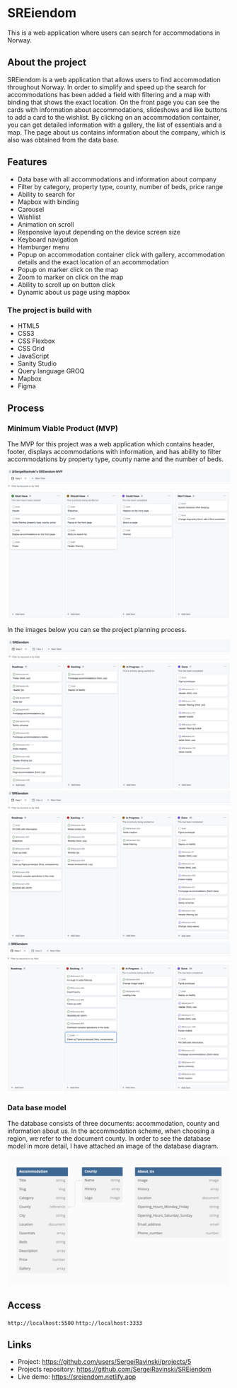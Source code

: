 # SREiendom

This is a web application where users can search for accommodations in Norway.

## About the project

SREiendom is a web application that allows users to find accommodation throughout Norway. In order to simplify and speed up the search for accommodations has been added a field with filtering and a map with binding that shows the exact location. On the front page you can see the cards with information about accommodations, slideshows and like buttons to add a card to the wishlist. By clicking on an accommodation container, you can get detailed information with a gallery, the list of essentials and a map. The page about us contains information about the company, which is also was obtained from the data base.

## Features

- Data base with all accommodations and information about company
- Filter by category, property type, county, number of beds, price range
- Ability to search for
- Mapbox with binding
- Carousel
- Wishlist
- Animation on scroll
- Responsive layout depending on the device screen size
- Keyboard navigation
- Hamburger menu
- Popup on accommodation container click with gallery, accommodation details and the exact location of an accommodation
- Popup on marker click on the map
- Zoom to marker on click on the map
- Ability to scroll up on button click
- Dynamic about us page using mapbox

### The project is build with

- HTML5
- CSS3
- CSS Flexbox
- CSS Grid
- JavaScript
- Sanity Studio
- Query language GROQ
- Mapbox
- Figma

## Process
### Minimum Viable Product (MVP)

The MVP for this project was a web application which contains header, footer, displays accommodations with information, and has ability to filter accommodations by property type, county name and the number of beds. 

![MVP](/_app/assets/images/mvp.jpeg)

In the images below you can se the project planning process.

![Screenshot of the GitHub project](/_app/assets/images/github_project_first.jpeg)
![Screenshot of the GitHub project](/_app/assets/images/github_project_second.jpeg)
![Screenshot of the GitHub project](/_app/assets/images/github_project_third.jpeg)

### Data base model

The database consists of three documents: accommodation, county and information about us. In the accommodation scheme, when choosing a region, we refer to the document county. In order to see the database model in more detail, I have attached an image of the database diagram.

![Data base model](/_app/assets/images/data_base_model.jpeg)

## Access

`http://localhost:5500`
`http://localhost:3333`

## Links

- Project: https://github.com/users/SergeiRavinski/projects/5
- Projects repository: https://github.com/SergeiRavinski/SREiendom
- Live demo: https://sreiendom.netlify.app